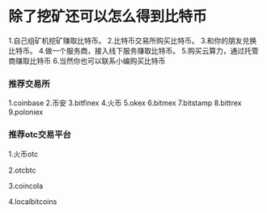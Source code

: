 # 除了挖矿还可以怎么得到比特币


1.自己组矿机挖矿赚取比特币。
2.比特币交易所购买比特币。
3.和你的朋友兑换比特币。
4.做一个服务商，接入线下服务赚取比特币。
5.购买云算力，通过托管商赚取比特币
6.当然你也可以联系小编购买比特币


### 推荐交易所

1.coinbase
2.币安
3.bitfinex
4.火币
5.okex
6.bitmex
7.bitstamp
8.bittrex
9.poloniex


### 推荐otc交易平台

1.火币otc

2.otcbtc

3.coincola

4.localbitcoins


